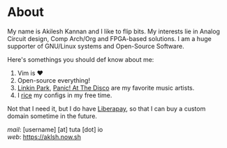 # About

My name is Akilesh Kannan and I like to flip bits. My interests lie in Analog Circuit design, Comp Arch/Org and FPGA-based solutions.
I am a huge supporter of GNU/Linux systems and Open-Source Software.

Here's somethings you should def know about me:

1. Vim is ❤
2. Open-source everything!
3. [Linkin Park](https://www.linkinpark.com/), [Panic! At The Disco](https://panicatthedisco.com/) are my favorite music artists.
4. I [rice](https://github.com/aklsh/dots) my configs in my free time.

Not that I need it, but I do have [Liberapay](https://liberapay.com/aklsh/), so
that I can buy a custom domain sometime in the future.

_mail_: [username] [at] tuta [dot] io  
_web_: https://aklsh.now.sh
